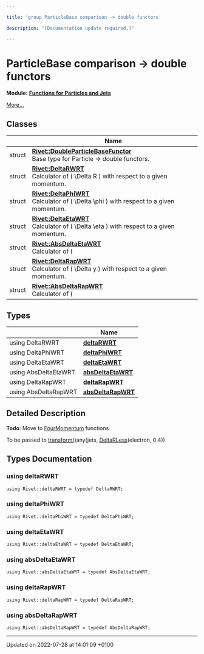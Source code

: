 ```yaml
---

title: 'group ParticleBase comparison -> double functors'

description: "[Documentation update required.]"

---
```


# ParticleBase comparison -> double functors

**Module:** **[Functions for Particles and Jets](http://example.org/modules/group__particlebaseutils/)**

 [More...](#detailed-description)

## Classes

|                | Name           |
| -------------- | -------------- |
| struct | **[Rivet::DoubleParticleBaseFunctor](http://example.org/classes/structrivet_1_1doubleparticlebasefunctor/)** <br>Base type for Particle -> double functors.  |
| struct | **[Rivet::DeltaRWRT](http://example.org/classes/structrivet_1_1deltarwrt/)** <br>Calculator of \( \Delta R \) with respect to a given momentum.  |
| struct | **[Rivet::DeltaPhiWRT](http://example.org/classes/structrivet_1_1deltaphiwrt/)** <br>Calculator of \( \Delta \phi \) with respect to a given momentum.  |
| struct | **[Rivet::DeltaEtaWRT](http://example.org/classes/structrivet_1_1deltaetawrt/)** <br>Calculator of \( \Delta \eta \) with respect to a given momentum.  |
| struct | **[Rivet::AbsDeltaEtaWRT](http://example.org/classes/structrivet_1_1absdeltaetawrt/)** <br>Calculator of \( |\Delta \eta| \) with respect to a given momentum.  |
| struct | **[Rivet::DeltaRapWRT](http://example.org/classes/structrivet_1_1deltarapwrt/)** <br>Calculator of \( \Delta y \) with respect to a given momentum.  |
| struct | **[Rivet::AbsDeltaRapWRT](http://example.org/classes/structrivet_1_1absdeltarapwrt/)** <br>Calculator of \( |\Delta y| \) with respect to a given momentum.  |

## Types

|                | Name           |
| -------------- | -------------- |
| using DeltaRWRT | **[deltaRWRT](http://example.org/modules/group__particlebaseutils__pb2dbl/#using-deltarwrt)**  |
| using DeltaPhiWRT | **[deltaPhiWRT](http://example.org/modules/group__particlebaseutils__pb2dbl/#using-deltaphiwrt)**  |
| using DeltaEtaWRT | **[deltaEtaWRT](http://example.org/modules/group__particlebaseutils__pb2dbl/#using-deltaetawrt)**  |
| using AbsDeltaEtaWRT | **[absDeltaEtaWRT](http://example.org/modules/group__particlebaseutils__pb2dbl/#using-absdeltaetawrt)**  |
| using DeltaRapWRT | **[deltaRapWRT](http://example.org/modules/group__particlebaseutils__pb2dbl/#using-deltarapwrt)**  |
| using AbsDeltaRapWRT | **[absDeltaRapWRT](http://example.org/modules/group__particlebaseutils__pb2dbl/#using-absdeltarapwrt)**  |

## Detailed Description


**Todo**: Move to <a href="http://example.org/classes/classrivet_1_1fourmomentum/">FourMomentum</a> functions



To be passed to <a href="http://example.org/modules/group__contutils/#function-transform">transform()</a>any(jets, <a href="http://example.org/classes/structrivet_1_1deltarless/">DeltaRLess</a>(electron, 0.4)) 

## Types Documentation

### using deltaRWRT

```
using Rivet::deltaRWRT = typedef DeltaRWRT;
```


### using deltaPhiWRT

```
using Rivet::deltaPhiWRT = typedef DeltaPhiWRT;
```


### using deltaEtaWRT

```
using Rivet::deltaEtaWRT = typedef DeltaEtaWRT;
```


### using absDeltaEtaWRT

```
using Rivet::absDeltaEtaWRT = typedef AbsDeltaEtaWRT;
```


### using deltaRapWRT

```
using Rivet::deltaRapWRT = typedef DeltaRapWRT;
```


### using absDeltaRapWRT

```
using Rivet::absDeltaRapWRT = typedef AbsDeltaRapWRT;
```







-------------------------------

Updated on 2022-07-28 at 14:01:09 +0100
